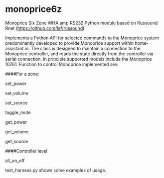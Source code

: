 # monoprice6z
Monoprice Six Zone WHA amp RS232 Python module based on Russound Rnet (https://github.com/laf/russound)


Implements a Python API for selected commands to the Monoprice system predominantly developed to provide Monoprice support within home-assistant.io. The class is designed to maintain a connection to the Monoprice controller, and reads the state directly from the controller via serial connection. In principle supported models include the Monoprice 10761. Function to control Monoprice implemented are:

####For a zone:

set_power

set_volume

set_source

toggle_mute

get_power

get_volume

get_source

####Controller level

all_on_off

test_harness.py shows some examples of usage.
